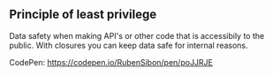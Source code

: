 ## Principle of least privilege

Data safety when making API's or other code that is accessibily to the public. With closures you can keep data safe for internal reasons.

CodePen: https://codepen.io/RubenSibon/pen/poJJRJE
